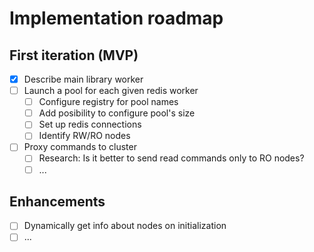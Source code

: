 # Implementation roadmap

## First iteration (MVP)

- [x] Describe main library worker
- [ ] Launch a pool for each given redis worker
  - [ ] Configure registry for pool names
  - [ ] Add posibility to configure pool's size
  - [ ] Set up redis connections
  - [ ] Identify RW/RO nodes
- [ ] Proxy commands to cluster
  - [ ] Research: Is it better to send read commands only to RO nodes?
  - [ ] ...

## Enhancements

- [ ] Dynamically get info about nodes on initialization
- [ ] ...
